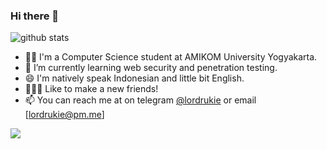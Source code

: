 ### Hi there 👋

![github stats](https://github-readme-stats.vercel.app/api?username=lordrukie&show_icons=true)

- 👨‍🎓 I'm a Computer Science student at AMIKOM University Yogyakarta.
- 🌱 I’m currently learning web security and penetration testing.
- 😄 I'm natively speak Indonesian and little bit English.
- 🧑‍🤝‍🧑 Like to make a new friends!
- 📫 You can reach me at on telegram [@lordrukie](https://t.me/lordrukie) or email [lordrukie@pm.me]

<img src="https://github-readme-stats.vercel.app/api/top-langs/?username=lordrukie&theme=graywhite">
